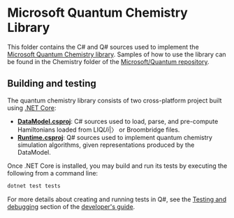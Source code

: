 # Microsoft Quantum Chemistry Library #

This folder contains the C# and Q# sources used to implement the [Microsoft Quantum Chemistry library](https://docs.microsoft.com/en-us/quantum/libraries/chemistry/).
Samples of how to use the library can be found in the Chemistry folder of the [Microsoft/Quantum repository](https://github.com/microsoft/Quantum/tree/main/Chemistry).

## Building and testing ##

The quantum chemistry library consists of two cross-platform project built using [.NET Core](https://docs.microsoft.com/en-us/dotnet/core/):

- [**DataModel.csproj**](https://github.com/microsoft/QuantumLibraries/tree/main/Chemistry/src/DataModel/DataModel.csproj): C# sources used to load, parse, and pre-compute Hamiltonians loaded from LIQ𝑈𝑖|〉 or Broombridge files.
- [**Runtime.csproj**](https://github.com/microsoft/QuantumLibraries/tree/main/Chemistry/src/Runtime/Runtime.csproj): Q# sources used to implement quantum chemistry simulation algorithms, given representations produced by the DataModel.

Once .NET Core is installed, you may build and run its tests by executing the following from a command line:

```bash
dotnet test tests
```

For more details about creating and running tests in Q#,
see the [Testing and debugging](https://docs.microsoft.com/quantum/quantum-techniques-testinganddebugging)
section of the [developer's guide](https://docs.microsoft.com/quantum).
